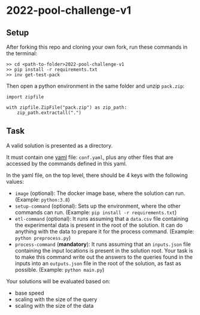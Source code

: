 # 2022-pool-challenge-v1

## Setup

After forking this repo and cloning your own fork, run these commands in the terminal:

```
>> cd <path-to-folder>2022-pool-challenge-v1
>> pip install -r requirements.txt
>> inv get-test-pack
```

Then open a python environment in the same folder and unzip `pack.zip`:

```
import zipfile

with zipfile.ZipFile("pack.zip") as zip_path:
    zip_path.extractall(".")
```

## Task

A valid solution is presented as a directory.

It must contain one [yaml](https://en.wikipedia.org/wiki/YAML) file: `conf.yaml`,
plus any other files that are accessed by the commands defined in this yaml.

In the yaml file, on the top level, there should be 4 keys with the following values:

* `image` (optional): The docker image base, where the solution can run. (Example: `python:3.8`)
* `setup-command` (optional): Sets up the environment, where the other commands can run. (Example: `pip install -r requirements.txt`)
* `etl-command` (optional): It runs assuming that a `data.csv` file containing the experimental data is present in the root of the solution. It can do anything with the data to prepare it for the process command. (Example: `python preprocess.py`)
* `process-command` (**mandatory**): It runs assuming that an `inputs.json` file containing the input locations is present in the solution root. Your task is to make this command write out the answers to the queries found in the inputs into an `outputs.json` file in the root of the solution, as fast as possible. (Example: `python main.py`)

Your solutions will be evaluated based on:
* base speed
* scaling with the size of the query
* scaling with the size of the data
